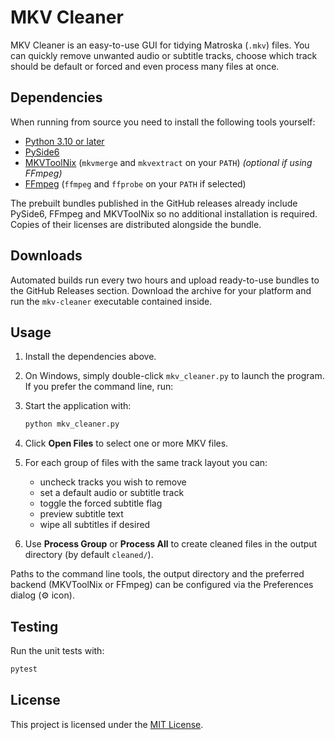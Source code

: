 # MKV Cleaner

MKV Cleaner is an easy-to-use GUI for tidying Matroska (`.mkv`) files. You can quickly remove unwanted audio or subtitle tracks, choose which track should be default or forced and even process many files at once.

## Dependencies

When running from source you need to install the following tools yourself:

- [Python 3.10 or later](https://www.python.org/downloads/)
- [PySide6](https://pypi.org/project/PySide6/)
- [MKVToolNix](https://mkvtoolnix.download/) (`mkvmerge` and `mkvextract` on your `PATH`) *(optional if using FFmpeg)*
- [FFmpeg](https://ffmpeg.org/) (`ffmpeg` and `ffprobe` on your `PATH` if selected)

The prebuilt bundles published in the GitHub releases already include PySide6,
FFmpeg and MKVToolNix so no additional installation is required. Copies of
their licenses are distributed alongside the bundle.

## Downloads

Automated builds run every two hours and upload ready-to-use bundles to the GitHub Releases section. Download the archive for your platform and run the `mkv-cleaner` executable contained inside.

## Usage

1. Install the dependencies above.

2. On Windows, simply double-click `mkv_cleaner.py` to launch the program. If you prefer the command line, run:
2. Start the application with:

   ```bash
   python mkv_cleaner.py
   ```
3. Click **Open Files** to select one or more MKV files.
4. For each group of files with the same track layout you can:
   - uncheck tracks you wish to remove
   - set a default audio or subtitle track
   - toggle the forced subtitle flag
   - preview subtitle text
   - wipe all subtitles if desired
5. Use **Process Group** or **Process All** to create cleaned files in the output directory (by default `cleaned/`).

Paths to the command line tools, the output directory and the preferred backend (MKVToolNix or FFmpeg) can be configured via the Preferences dialog (⚙️ icon).

## Testing

Run the unit tests with:

```bash
pytest
```


## License

This project is licensed under the [MIT License](LICENSE).

